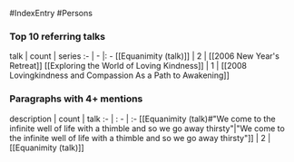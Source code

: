 #IndexEntry #Persons

### Top 10 referring talks
talk | count | series
:- | - |: -
[[Equanimity (talk)]] | 2 | [[2006 New Year's Retreat]]
[[Exploring the World of Loving Kindness]] | 1 | [[2008 Lovingkindness and Compassion As a Path to Awakening]]

### Paragraphs with 4+ mentions
description | count | talk
:- | : - | :-
[[Equanimity (talk)#"We come to the infinite well of life with a thimble and so we go away thirsty"\|"We come to the infinite well of life with a thimble and so we go away thirsty"]] | 2 | [[Equanimity (talk)]]


